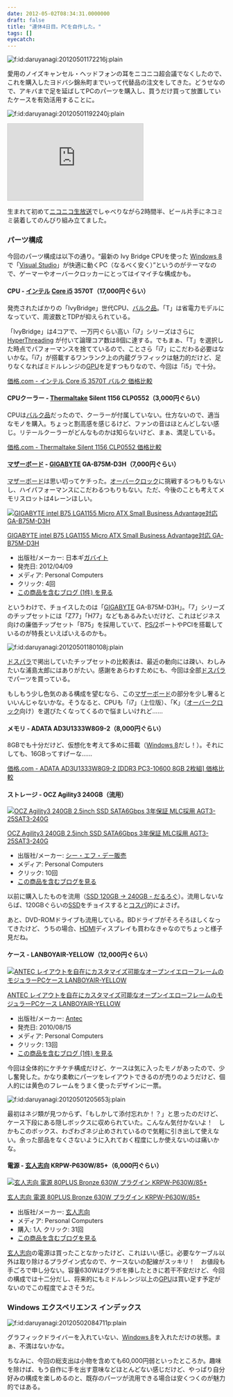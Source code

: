 ```yaml
---
date: 2012-05-02T08:34:31.0000000
draft: false
title: "連休4日目。PCを自作した。"
tags: []
eyecatch: 
---
```

<p><img src="20120501172216.jpg" alt="f:id:daruyanagi:20120501172216j:plain" title="f:id:daruyanagi:20120501172216j:plain" class="hatena-fotolife"></p><p>愛用のノイズキャンセル・ヘッドフォンの耳をニコニコ超会議でなくしたので、これを購入したヨドバシ錦糸町までいって代替品の注文をしてきた。どうせなので、アキバまで足を延ばしてPCのパーツを購入し、買うだけ買って放置していたケースを有効活用することに。</p><p><img src="20120501192240.jpg" alt="f:id:daruyanagi:20120501192240j:plain" title="f:id:daruyanagi:20120501192240j:plain" class="hatena-fotolife"></p><p><iframe width="312" height="176" src="http://live.nicovideo.jp/embed/lv91364699" scrolling="no" style="border:solid 1px #CCC;" frameborder="0"><a href="http://live.nicovideo.jp/watch/lv91364699">PC自作観察</a></iframe></p><p>生まれて初めて<a class="keyword" href="http://d.hatena.ne.jp/keyword/%A5%CB%A5%B3%A5%CB%A5%B3%C0%B8%CA%FC%C1%F7">ニコニコ生放送</a>でしゃべりながら2時間半、ビール片手にネコミミ装着してのんびり組み立てました。</p>

<div class="section">
<h3>パーツ構成</h3>
<p>今回のパーツ構成は以下の通り。“最新の Ivy Bridge CPUを使った <a class="keyword" href="http://d.hatena.ne.jp/keyword/Windows%208">Windows 8</a>で「<a class="keyword" href="http://d.hatena.ne.jp/keyword/Visual%20Studio">Visual Studio</a>」が快適に動くPC（なるべく安く）”というのがテーマなので、ゲーマーやオーバークロッカーにとってはイマイチな構成かも。</p>

<div class="section">
<h4>CPU - <a class="keyword" href="http://d.hatena.ne.jp/keyword/%A5%A4%A5%F3%A5%C6%A5%EB">インテル</a> <a class="keyword" href="http://d.hatena.ne.jp/keyword/Core%20i5">Core i5</a> 3570T（17,000円ぐらい）</h4>
<p>発売されたばかりの「IvyBridge」世代CPU、<a class="keyword" href="http://d.hatena.ne.jp/keyword/%A5%D0%A5%EB%A5%AF%C9%CA">バルク品</a>。「T」は省電力モデルになっていて、周波数とTDPが抑えられている。</p><p>「IvyBridge」は4コアで、一万円ぐらい高い「i7」シリーズはさらに <a class="keyword" href="http://d.hatena.ne.jp/keyword/HyperThreading">HyperThreading</a> が付いて論理コア数は8個に達する。でもまぁ、「T」を選択した時点でパフォーマンスを捨てているので、ことさら「i7」にこだわる必要はないかな。「i7」が搭載するワンランク上の内蔵グラフィックは魅力的だけど、足りなくなればミドルレンジの<a class="keyword" href="http://d.hatena.ne.jp/keyword/GPU">GPU</a>を足すつもりなので、今回は「i5」で十分。</p><p><a href="http://kakaku.com/item/K0000368076/">&#x4FA1;&#x683C;.com - &#x30A4;&#x30F3;&#x30C6;&#x30EB; Core i5 3570T &#x30D0;&#x30EB;&#x30AF; &#x4FA1;&#x683C;&#x6BD4;&#x8F03;</a></p>

</div>
<div class="section">
<h4>CPUクーラー - <a class="keyword" href="http://d.hatena.ne.jp/keyword/Thermaltake">Thermaltake</a> Silent 1156 CLP0552（3,000円ぐらい）</h4>
<p>CPUは<a class="keyword" href="http://d.hatena.ne.jp/keyword/%A5%D0%A5%EB%A5%AF%C9%CA">バルク品</a>だったので、クーラーが付属していない。仕方ないので、適当なモノを購入。ちょっと割高感を感じるけど、ファンの音はほとんどしない感じ。リテールクーラーがどんなものかは知らないけど、まぁ、満足している。</p><p><a href="http://kakaku.com/item/K0000046524/">&#x4FA1;&#x683C;.com - Thermaltake Silent 1156 CLP0552 &#x4FA1;&#x683C;&#x6BD4;&#x8F03;</a></p>

</div>
<div class="section">
<h4><a class="keyword" href="http://d.hatena.ne.jp/keyword/%A5%DE%A5%B6%A1%BC%A5%DC%A1%BC%A5%C9">マザーボード</a> - <a class="keyword" href="http://d.hatena.ne.jp/keyword/GIGABYTE">GIGABYTE</a> GA-B75M-D3H（7,000円ぐらい）</h4>
<p><a class="keyword" href="http://d.hatena.ne.jp/keyword/%A5%DE%A5%B6%A1%BC%A5%DC%A1%BC%A5%C9">マザーボード</a>は思い切ってケチった。<a class="keyword" href="http://d.hatena.ne.jp/keyword/%A5%AA%A1%BC%A5%D0%A1%BC%A5%AF%A5%ED%A5%C3%A5%AF">オーバークロック</a>に挑戦するつもりもないし、ハイパフォーマンスにこだわるつもりもない。ただ、今後のことも考えてメモリスロットは4レーンほしい。</p><p><div class="hatena-asin-detail"><a href="http://www.amazon.co.jp/exec/obidos/ASIN/B007MWZM0W/bestylesnet-22/"><img src="http://ecx.images-amazon.com/images/I/51HjrWD9c7L._SL160_.jpg" class="hatena-asin-detail-image" alt="GIGABYTE intel B75 LGA1155 Micro ATX Small Business Advantage対応 GA-B75M-D3H" title="GIGABYTE intel B75 LGA1155 Micro ATX Small Business Advantage対応 GA-B75M-D3H"></a><div class="hatena-asin-detail-info"><p class="hatena-asin-detail-title"><a href="http://www.amazon.co.jp/exec/obidos/ASIN/B007MWZM0W/bestylesnet-22/">GIGABYTE intel B75 LGA1155 Micro ATX Small Business Advantage対応 GA-B75M-D3H</a></p><ul><li><span class="hatena-asin-detail-label">出版社/メーカー:</span> 日本ギ<a class="keyword" href="http://d.hatena.ne.jp/keyword/%A5%AC%A5%D0%A5%A4%A5%C8">ガバイト</a></li><li><span class="hatena-asin-detail-label">発売日:</span> 2012/04/09</li><li><span class="hatena-asin-detail-label">メディア:</span> Personal Computers</li><li> <span class="hatena-asin-detail-label">クリック</span>: 4回</li><li><a href="http://d.hatena.ne.jp/asin/B007MWZM0W/bestylesnet-22" target="_blank">この商品を含むブログ (1件) を見る</a></li></ul></div><div class="hatena-asin-detail-foot"></div></div></p><p>というわけで、チョイスしたのは「<a class="keyword" href="http://d.hatena.ne.jp/keyword/GIGABYTE">GIGABYTE</a> GA-B75M-D3H」。「7」シリーズのチップセットには「Z77」「H77」などもあるみたいだけど、これはビジネス向けの廉価チップセット「B75」を採用していて、<a class="keyword" href="http://d.hatena.ne.jp/keyword/PS/2">PS/2</a>ポートやPCIを搭載しているのが特長といえばいえるのかも。</p><p><img src="20120501180108.jpg" alt="f:id:daruyanagi:20120501180108j:plain" title="f:id:daruyanagi:20120501180108j:plain" class="hatena-fotolife"></p><p><a class="keyword" href="http://d.hatena.ne.jp/keyword/%A5%C9%A5%B9%A5%D1%A5%E9">ドスパラ</a>で掲出していたチップセットの比較表は、最近の動向には疎い、わしみたいな浦島太郎にはありがたい。感謝をあらわすためにも、今回は全部<a class="keyword" href="http://d.hatena.ne.jp/keyword/%A5%C9%A5%B9%A5%D1%A5%E9">ドスパラ</a>でパーツを買っている。</p><p>もしもう少し色気のある構成を望むなら、この<a class="keyword" href="http://d.hatena.ne.jp/keyword/%A5%DE%A5%B6%A1%BC%A5%DC%A1%BC%A5%C9">マザーボード</a>の部分を少し奢るといいんじゃないかな。そうなると、CPUも「i7」（上位版）、「K」（<a class="keyword" href="http://d.hatena.ne.jp/keyword/%A5%AA%A1%BC%A5%D0%A1%BC%A5%AF%A5%ED%A5%C3%A5%AF">オーバークロック</a>向け）を選びたくなってくるので悩ましいけれど……</p>

</div>
<div class="section">
<h4>メモリ - ADATA AD3U1333W8G9-2（8,000円ぐらい）</h4>
<p>8GBでも十分だけど、仮想化を考えて多めに搭載（<a class="keyword" href="http://d.hatena.ne.jp/keyword/Windows%208">Windows 8</a>だし！）。それにしても、16GBってすげーな……</p><p><a href="http://kakaku.com/item/K0000297354/">&#x4FA1;&#x683C;.com - ADATA AD3U1333W8G9-2 [DDR3 PC3-10600 8GB 2&#x679A;&#x7D44;] &#x4FA1;&#x683C;&#x6BD4;&#x8F03;</a></p>

</div>
<div class="section">
<h4>ストレージ - OCZ Agility3 240GB（流用）</h4>
<p><div class="hatena-asin-detail"><a href="http://www.amazon.co.jp/exec/obidos/ASIN/B0064V7I0Y/bestylesnet-22/"><img src="http://ecx.images-amazon.com/images/I/41TKeOR44sL._SL160_.jpg" class="hatena-asin-detail-image" alt="OCZ Agility3 240GB 2.5inch SSD SATA6Gbps 3年保証 MLC採用 AGT3-25SAT3-240G" title="OCZ Agility3 240GB 2.5inch SSD SATA6Gbps 3年保証 MLC採用 AGT3-25SAT3-240G"></a><div class="hatena-asin-detail-info"><p class="hatena-asin-detail-title"><a href="http://www.amazon.co.jp/exec/obidos/ASIN/B0064V7I0Y/bestylesnet-22/">OCZ Agility3 240GB 2.5inch SSD SATA6Gbps 3年保証 MLC採用 AGT3-25SAT3-240G</a></p><ul><li><span class="hatena-asin-detail-label">出版社/メーカー:</span> <a class="keyword" href="http://d.hatena.ne.jp/keyword/%A5%B7%A1%BC%A1%A6%A5%A8%A5%D5%A1%A6%A5%C7%A1%BC%C8%CE%C7%E4">シー・エフ・デー販売</a></li><li><span class="hatena-asin-detail-label">メディア:</span> Personal Computers</li><li> <span class="hatena-asin-detail-label">クリック</span>: 10回</li><li><a href="http://d.hatena.ne.jp/asin/B0064V7I0Y/bestylesnet-22" target="_blank">この商品を含むブログを見る</a></li></ul></div><div class="hatena-asin-detail-foot"></div></div></p><p>以前に購入したものを流用（<a href="http://daruyanagi.hatenablog.com/entry/2012/03/24/230235">SSD 120GB &rarr; 240GB - &#x3060;&#x308B;&#x308D;&#x3050;</a>）。流用しないならば、120GBぐらいの<a class="keyword" href="http://d.hatena.ne.jp/keyword/SSD">SSD</a>をチョイスすると<a class="keyword" href="http://d.hatena.ne.jp/keyword/%A5%B3%A5%B9%A5%D1">コスパ</a>的によさげ。</p><p>あと、DVD-ROMドライブも流用している。BDドライブがそろそろほしくなってきたけど、うちの場合、<a class="keyword" href="http://d.hatena.ne.jp/keyword/HDMI">HDMI</a>ディスプレイも買わなきゃなのでちょっと様子見だね。</p>

</div>
<div class="section">
<h4>ケース - LANBOYAIR-YELLOW（12,000円ぐらい）</h4>
<p><div class="hatena-asin-detail"><a href="http://www.amazon.co.jp/exec/obidos/ASIN/B003WMX3SY/bestylesnet-22/"><img src="http://ecx.images-amazon.com/images/I/51hpaVFelaL._SL160_.jpg" class="hatena-asin-detail-image" alt="ANTEC レイアウトを自在にカスタマイズ可能なオープンイエローフレームのモジュラーPCケース LANBOYAIR-YELLOW" title="ANTEC レイアウトを自在にカスタマイズ可能なオープンイエローフレームのモジュラーPCケース LANBOYAIR-YELLOW"></a><div class="hatena-asin-detail-info"><p class="hatena-asin-detail-title"><a href="http://www.amazon.co.jp/exec/obidos/ASIN/B003WMX3SY/bestylesnet-22/">ANTEC レイアウトを自在にカスタマイズ可能なオープンイエローフレームのモジュラーPCケース LANBOYAIR-YELLOW</a></p><ul><li><span class="hatena-asin-detail-label">出版社/メーカー:</span> <a class="keyword" href="http://d.hatena.ne.jp/keyword/Antec">Antec</a></li><li><span class="hatena-asin-detail-label">発売日:</span> 2010/08/15</li><li><span class="hatena-asin-detail-label">メディア:</span> Personal Computers</li><li> <span class="hatena-asin-detail-label">クリック</span>: 13回</li><li><a href="http://d.hatena.ne.jp/asin/B003WMX3SY/bestylesnet-22" target="_blank">この商品を含むブログ (1件) を見る</a></li></ul></div><div class="hatena-asin-detail-foot"></div></div></p><p>今回は全体的にケチケチ構成だけど、ケースは気に入ったモノがあったので、少し奮発した。かなり柔軟にパーツをレイアウトできるのが売りのようだけど、個人的には黄色のフレームをうまく使ったデザインに一票。</p><p><img src="20120501205653.jpg" alt="f:id:daruyanagi:20120501205653j:plain" title="f:id:daruyanagi:20120501205653j:plain" class="hatena-fotolife"></p><p>最初はネジ類が見つからず、「もしかして添付忘れか！？」と思ったのだけど、ケース下段にある隠しボックスに収められていた。こんなん気付かないよ！　しかもこのボックス、わざわざネジ止めされているので気軽に引き出して使えない。余った部品をなくさないように入れておく程度にしか使えないのは痛いかな。</p>

</div>
<div class="section">
<h4>電源 - <a class="keyword" href="http://d.hatena.ne.jp/keyword/%B8%BC%BF%CD%BB%D6%B8%FE">玄人志向</a> KRPW-P630W/85+（6,000円ぐらい）</h4>
<p><div class="hatena-asin-detail"><a href="http://www.amazon.co.jp/exec/obidos/ASIN/B004ADTRQ6/bestylesnet-22/"><img src="http://ecx.images-amazon.com/images/I/31YHY4NzuIL._SL160_.jpg" class="hatena-asin-detail-image" alt="玄人志向 電源 80PLUS Bronze 630W プラグイン KRPW-P630W/85+" title="玄人志向 電源 80PLUS Bronze 630W プラグイン KRPW-P630W/85+"></a><div class="hatena-asin-detail-info"><p class="hatena-asin-detail-title"><a href="http://www.amazon.co.jp/exec/obidos/ASIN/B004ADTRQ6/bestylesnet-22/">玄人志向 電源 80PLUS Bronze 630W プラグイン KRPW-P630W/85+</a></p><ul><li><span class="hatena-asin-detail-label">出版社/メーカー:</span> <a class="keyword" href="http://d.hatena.ne.jp/keyword/%B8%BC%BF%CD%BB%D6%B8%FE">玄人志向</a></li><li><span class="hatena-asin-detail-label">メディア:</span> Personal Computers</li><li><span class="hatena-asin-detail-label">購入</span>: 1人 <span class="hatena-asin-detail-label">クリック</span>: 31回</li><li><a href="http://d.hatena.ne.jp/asin/B004ADTRQ6/bestylesnet-22" target="_blank">この商品を含むブログを見る</a></li></ul></div><div class="hatena-asin-detail-foot"></div></div></p><p><a class="keyword" href="http://d.hatena.ne.jp/keyword/%B8%BC%BF%CD%BB%D6%B8%FE">玄人志向</a>の電源は買ったことなかったけど、これはいい感じ。必要なケーブル以外は取り除けるプラグイン式なので、ケースないの配線がスッキリ！　お値段も手ごろで申し分ない。容量630Wはグラボを挿したときに若干不安だけど、今回の構成では十二分だし、将来的にもミドルレンジ以上の<a class="keyword" href="http://d.hatena.ne.jp/keyword/GPU">GPU</a>は買い足す予定がないのでこの程度でよさそうだ。</p>

</div>
</div>
<div class="section">
<h3>Windows エクスペリエンス インデックス</h3>
<p><img src="20120502084711.png" alt="f:id:daruyanagi:20120502084711p:plain" title="f:id:daruyanagi:20120502084711p:plain" class="hatena-fotolife"></p><p>グラフィックドライバーを入れていない、<a class="keyword" href="http://d.hatena.ne.jp/keyword/Windows%208">Windows 8</a>を入れただけの状態。まぁ、不満はないかな。</p><p>ちなみに、今回の総支出は小物を含めても60,000円弱といったところか。趣味を除けば、もう自作に手を出す意味などほとんどない感じだけど、やっぱり自分好みの構成を楽しめるのと、既存のパーツが流用できる場合は安くつくのが魅力的ではある。</p>

</div>